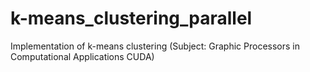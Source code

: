 # k-means_clustering_parallel
Implementation of k-means clustering (Subject: Graphic Processors in Computational Applications CUDA)

